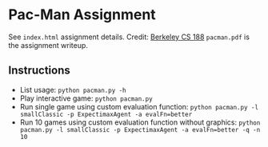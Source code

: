 # Pac-Man Assignment

See `index.html` assignment details. Credit: [Berkeley CS 188](http://inst.eecs.berkeley.edu/~cs188)
`pacman.pdf` is the assignment writeup.

## Instructions
- List usage: `python pacman.py -h`
- Play interactive game: `python pacman.py`
- Run single game using custom evaluation function: `python pacman.py -l smallClassic -p ExpectimaxAgent -a evalFn=better`
- Run 10 games using custom evaluation function without graphics: `python pacman.py -l smallClassic -p ExpectimaxAgent -a evalFn=better -q -n 10`
